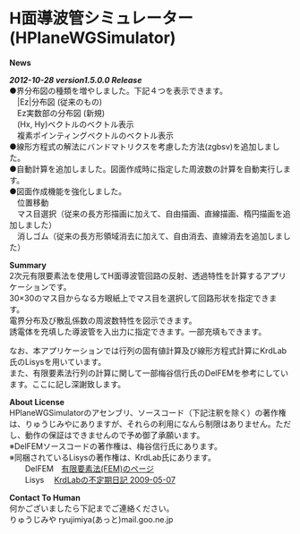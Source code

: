﻿# H面導波管シミュレーター(HPlaneWGSimulator)  
  
**News**

***2012-10-28 version1.5.0.0 Release***  
●界分布図の種類を増やしました。下記４つを表示できます。  
　|Ez|分布図 (従来のもの)  
　Ez実数部の分布図 (新規)  
　(Hx, Hy)ベクトルのベクトル表示  
　複素ポインティングベクトルのベクトル表示  
●線形方程式の解法にバンドマトリクスを考慮した方法(zgbsv)を追加しました。  
●自動計算を追加しました。図面作成時に指定した周波数の計算を自動実行します。  
●図面作成機能を強化しました。  
　位置移動  
　マス目選択（従来の長方形描画に加えて、自由描画、直線描画、楕円描画を追加しました）  
　消しゴム（従来の長方形領域消去に加えて、自由消去、直線消去を追加しました）  
  

**Summary**  
2次元有限要素法を使用してH面導波管回路の反射、透過特性を計算するアプリケーションです。  
30×30のマス目からなる方眼紙上でマス目を選択して回路形状を指定できます。  
電界分布及び散乱係数の周波数特性を図示できます。  
誘電体を充填した導波管を入出力に指定できます。一部充填もできます。  

なお、本アプリケーションでは行列の固有値計算及び線形方程式計算にKrdLab氏のLisysを用いています。  
また、有限要素法行列の計算に関して一部梅谷信行氏のDelFEMを参考にしています。ここに記し深謝致します。  
  
**About License**  
HPlaneWGSimulatorのアセンブリ、ソースコード（下記注釈を除く）の著作権は、りゅうじみやにありますが、それらの利用になんら制限はありません。ただし、動作の保証はできませんので予め御了承願います。  
※DelFEMソースコードの著作権は、梅谷信行氏にあります。  
※同梱されているLisysの著作権は、KrdLab氏にあります。  
　　DelFEM　[有限要素法(FEM)のページ](http://ums.futene.net/)  
　　Lisys　 [KrdLabの不定期日記 2009-05-07](http://d.hatena.ne.jp/KrdLab/20090507)  
  
**Contact To Human**  
何かございましたら下記までご連絡ください。  
りゅうじみや ryujimiya(あっと)mail.goo.ne.jp  
  
